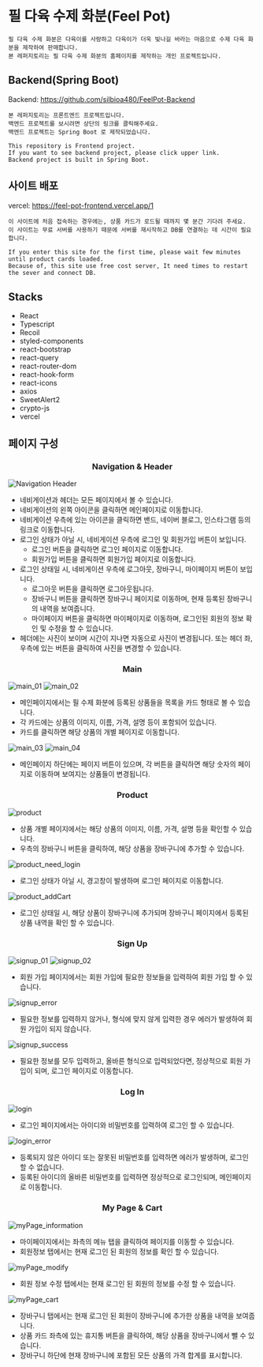 # 필 다육 수제 화분(Feel Pot)

```
필 다육 수제 화분은 다육이를 사랑하고 다육이가 더욱 빛나길 바라는 마음으로 수제 다육 화분을 제작하여 판매합니다.
본 레퍼지토리는 필 다육 수제 화분의 홈페이지를 제작하는 개인 프로젝트입니다.
```

## Backend(Spring Boot)

Backend: https://github.com/silbioa480/FeelPot-Backend

```
본 레퍼지토리는 프론트엔드 프로젝트입니다.
백엔드 프로젝트를 보시려면 상단의 링크를 클릭해주세요.
백엔드 프로젝트는 Spring Boot 로 제작되었습니다.

This repository is Frontend project.
If you want to see backend project, please click upper link.
Backend project is built in Spring Boot.
```

## 사이트 배포

vercel: https://feel-pot-frontend.vercel.app/1

```
이 사이트에 처음 접속하는 경우에는, 상품 카드가 로드될 때까지 몇 분간 기다려 주세요.
이 사이트는 무료 서버를 사용하기 때문에 서버를 재시작하고 DB를 연결하는 데 시간이 필요합니다.

If you enter this site for the first time, please wait few minutes until product cards loaded.
Because of, this site use free cost server, It need times to restart the sever and connect DB.
```

## Stacks

+ React
+ Typescript
+ Recoil
+ styled-components
+ react-bootstrap
+ react-query
+ react-router-dom
+ react-hook-form
+ react-icons
+ axios
+ SweetAlert2
+ crypto-js
+ vercel

## 페이지 구성

### <center>Navigation & Header<center>

![Navigation Header](https://user-images.githubusercontent.com/75172264/161389765-3ec71d1b-97ad-4784-86fc-8577aee09f81.PNG)

- 네비게이션과 헤더는 모든 페이지에서 볼 수 있습니다.
- 네비게이션의 왼쪽 아이콘을 클릭하면 메인페이지로 이동합니다.
- 네비게이션 우측에 있는 아이콘을 클릭하면 밴드, 네이버 블로그, 인스타그램 등의 링크로 이동합니다.
- 로그인 상태가 아닐 시, 네비게이션 우측에 로그인 및 회원가입 버튼이 보입니다.
    - 로그인 버튼을 클릭하면 로그인 페이지로 이동합니다.
    - 회원가입 버튼을 클릭하면 회원가입 페이지로 이동합니다.
- 로그인 상태일 시, 네비게이션 우측에 로그아웃, 장바구니, 마이페이지 버튼이 보입니다.
    - 로그아웃 버튼을 클릭하면 로그아웃됩니다.
    - 장바구니 버튼을 클릭하면 장바구니 페이지로 이동하며, 현재 등록된 장바구니의 내역을 보여줍니다.
    - 마이페이지 버튼을 클릭하면 마이페이지로 이동하며, 로그인된 회원의 정보 확인 및 수정을 할 수 있습니다.
- 헤더에는 사진이 보이며 시간이 지나면 자동으로 사진이 변경됩니다. 또는 헤더 좌, 우측에 있는 버튼을 클릭하여 사진을 변경할 수 있습니다.

### <center>Main<center>

![main_01](https://user-images.githubusercontent.com/75172264/161390061-7c86bfc9-ed3c-465d-8c0b-56cdb80393b6.PNG)
![main_02](https://user-images.githubusercontent.com/75172264/161390065-9cced195-9126-4d3f-ad7e-1130c984d0e9.PNG)

- 메인페이지에서는 필 수제 화분에 등록된 상품들을 목록을 카드 형태로 볼 수 있습니다.
- 각 카드에는 상품의 이미지, 이름, 가격, 설명 등이 포함되어 있습니다.
- 카드를 클릭하면 해당 상품의 개별 페이지로 이동합니다.

![main_03](https://user-images.githubusercontent.com/75172264/161390066-8a22537b-ddda-49c4-8f4c-f52a60822d31.PNG)
![main_04](https://user-images.githubusercontent.com/75172264/161390068-a6141c98-bbba-4655-a915-987438ce1640.PNG)

- 메인페이지 하단에는 페이지 버튼이 있으며, 각 버튼을 클릭하면 해당 숫자의 페이지로 이동하며 보여지는 상품들이 변경됩니다.

### <center>Product<center>

![product](https://user-images.githubusercontent.com/75172264/161390487-51896b04-6bda-4d8e-99a9-29a3f8c951c5.PNG)

- 상품 개별 페이지에서는 해당 상품의 이미지, 이름, 가격, 설명 등을 확인할 수 있습니다.
- 우측의 장바구니 버튼을 클릭하여, 해당 상품을 장바구니에 추가할 수 있습니다.

![product_need_login](https://user-images.githubusercontent.com/75172264/161390558-ed1af49d-edcf-4b51-b314-20df55bd4291.PNG)

- 로그인 상태가 아닐 시, 경고창이 발생하며 로그인 페이지로 이동합니다.

![product_addCart](https://user-images.githubusercontent.com/75172264/161390485-82c6556d-6269-49de-b62e-013824cc0a4c.PNG)

- 로그인 상태일 시, 해당 상품이 장바구니에 추가되며 장바구니 페이지에서 등록된 상품 내역을 확인 할 수 있습니다.

### <center>Sign Up<center>

![signup_01](https://user-images.githubusercontent.com/75172264/161390374-1f960502-8b7d-4012-a514-fb2271aed723.PNG)
![signup_02](https://user-images.githubusercontent.com/75172264/161390375-31eb3052-ee4f-4c93-bce5-ed355d02368a.PNG)

- 회원 가입 페이지에서는 회원 가입에 필요한 정보들을 입력하여 회원 가입 할 수 있습니다.

![signup_error](https://user-images.githubusercontent.com/75172264/161390377-fb5ced08-e26a-429b-ba39-579189e139e8.PNG)

- 필요한 정보를 입력하지 않거나, 형식에 맞지 않게 입력한 경우 에러가 발생하여 회원 가입이 되지 않습니다.

![signup_success](https://user-images.githubusercontent.com/75172264/161390382-392c9e7f-56b4-4deb-ac60-946041a81f2a.PNG)

- 필요한 정보를 모두 입력하고, 올바른 형식으로 입력되었다면, 정상적으로 회원 가입이 되며, 로그인 페이지로 이동합니다.

### <center>Log In<center>

![login](https://user-images.githubusercontent.com/75172264/161390268-0cbf4566-7510-4010-8abd-768f7a3136ba.png)

- 로그인 페이지에서는 아이디와 비밀번호를 입력하여 로그인 할 수 있습니다.

![login_error](https://user-images.githubusercontent.com/75172264/161390566-97197bf0-74b7-4ce0-a6e2-61d246e97547.PNG)

- 등록되지 않은 아이디 또는 잘못된 비밀번호를 입력하면 에러가 발생하며, 로그인 할 수 없습니다.
- 등록된 아이디의 올바른 비밀번호를 입력하면 정상적으로 로그인되며, 메인페이지로 이동합니다.

### <center>My Page & Cart<center>

![myPage_information](https://user-images.githubusercontent.com/75172264/161390796-7c5d79ed-5988-4a66-a6b2-ec872d269035.PNG)

- 마이페이지에서는 좌측의 메뉴 탭을 클릭하여 페이지를 이동할 수 있습니다.
- 회원정보 탭에서는 현재 로그인 된 회원의 정보를 확인 할 수 있습니다.

![myPage_modify](https://user-images.githubusercontent.com/75172264/161390797-3976f1ee-d9d8-4520-abaa-fb1f3a11b42a.PNG)

- 회원 정보 수정 탭에서는 현재 로그인 된 회원의 정보를 수정 할 수 있습니다.

![myPage_cart](https://user-images.githubusercontent.com/75172264/161390798-4a348d19-b258-4669-9300-fe0db496cc67.PNG)

- 장바구니 탭에서는 현재 로그인 된 회원이 장바구니에 추가한 상품을 내역을 보여줍니다.
- 상품 카드 좌측에 있는 휴지통 버튼을 클릭하여, 해당 상품을 장바구니에서 뺄 수 있습니다.
- 장바구니 하단에 현재 장바구니에 포함된 모든 상품의 가격 합계를 표시합니다.